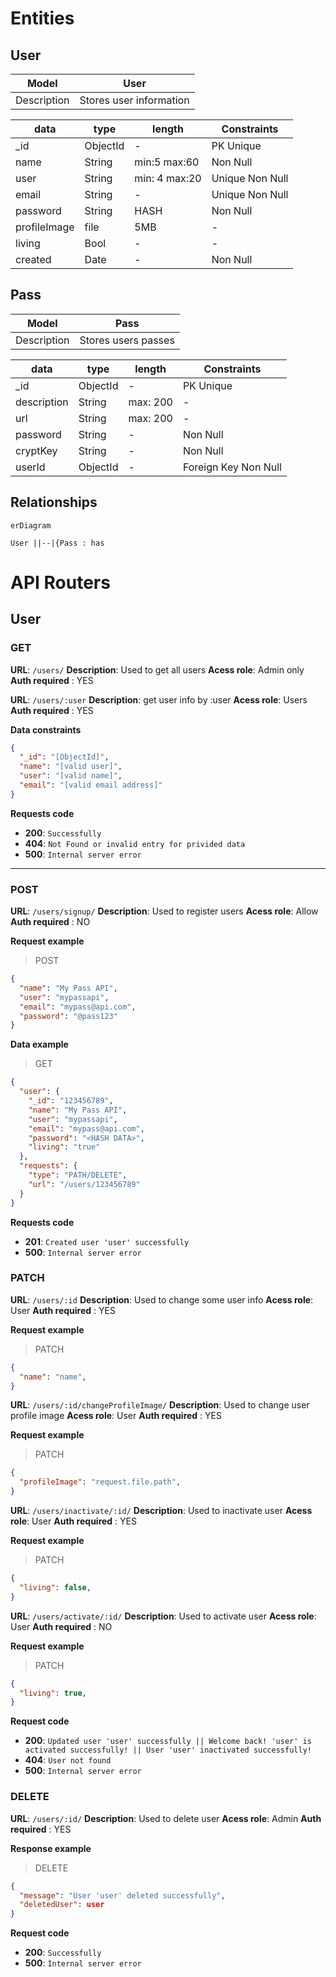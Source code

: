 # Entities

## User

| Model | User  |
|--------|-------|
| Description|Stores user information |

| data | type | length | Constraints |
|------|------|--------|-------------|
|_id   |ObjectId| -  | PK Unique     |
|name  |String| min:5 max:60 | Non Null  |
|user  | String| min: 4 max:20| Unique Non Null|
|email | String| -     | Unique Non Null  |
|password| String| HASH| Non Null	 |
| profileImage| file   | 5MB | -       |
|living| Bool | -      |  - 		 |
|created| Date| - 	   | Non Null	 |

## Pass
| Model | Pass  |
|--------|-------|
| Description|Stores users passes |

| data | type | length | Constraints |
|------|------|--------|-------------|
| _id  |ObjectId| -    | PK Unique   |
| description|String| max: 200 | -	 |
| url | String| max: 200    | - 	 |
|password| String | - 		| Non Null   |
| cryptKey | String | -     | Non Null |
| userId | ObjectId | - | Foreign Key Non Null|


## Relationships
```mermaid
erDiagram

User ||--|{Pass : has

```

# API Routers
## User
### GET

**URL**: `/users/`
**Description**: Used to get all users
**Acess role**: Admin only
**Auth required** : YES


**URL**: `/users/:user`
**Description**: get user info by :user
**Acess role**: Users
**Auth required** : YES

**Data constraints**

```json
{
  "_id": "[ObjectId]",
  "name": "[valid user]",
  "user": "[valid name]",
  "email": "[valid email address]"
}
```

**Requests code**
- **200**: `Successfully`
- **404**: `Not Found or invalid entry for privided data`
- **500**: `Internal server error`

---

### POST

**URL**: `/users/signup/`
**Description**: Used to register users
**Acess role**: Allow
**Auth required** : NO

**Request example**

> POST
```json
{
  "name": "My Pass API",
  "user": "mypassapi",
  "email": "mypass@api.com",
  "password": "@pass123"
}
```
**Data example**
> GET

```json
{
  "user": {
    "_id": "123456789",
    "name": "My Pass API",
    "user": "mypassapi",
    "email": "mypass@api.com",
    "password": "<HASH DATA>",
    "living": "true"
  },
  "requests": {
	"type": "PATH/DELETE",
	"url": "/users/123456789"
  }
}
```

**Requests code**
- **201**: `Created user 'user' successfully`
- **500**: `Internal server error`

### PATCH

**URL**: `/users/:id`
**Description**: Used to change some user info
**Acess role**: User
**Auth required** : YES

**Request example**

> PATCH
```json
{
  "name": "name",
}
```


**URL**: `/users/:id/changeProfileImage/`
**Description**: Used to change user profile image
**Acess role**: User
**Auth required** : YES

**Request example**

> PATCH
```json
{
  "profileImage": "request.file.path",
}
```

**URL**: `/users/inactivate/:id/`
**Description**: Used to inactivate user
**Acess role**: User
**Auth required** : YES

**Request example**

> PATCH
```json
{
  "living": false,
}
```

**URL**: `/users/activate/:id/`
**Description**: Used to activate user
**Acess role**: User
**Auth required** : NO

**Request example**

> PATCH
```json
{
  "living": true,
}
```

**Request code**
- **200**: `Updated user 'user' successfully || Welcome back! 'user' is activated successfully! || User 'user' inactivated successfully!`
- **404**: `User not found`
- **500**: `Internal server error`

### DELETE

**URL**: `/users/:id/`
**Description**: Used to delete user
**Acess role**: Admin
**Auth required** : YES

**Response example**

> DELETE
```json
{
  "message": "User 'user' deleted successfully",
  "deletedUser": user
}
```

**Request code**
- **200**: `Successfully`
- **500**: `Internal server error`